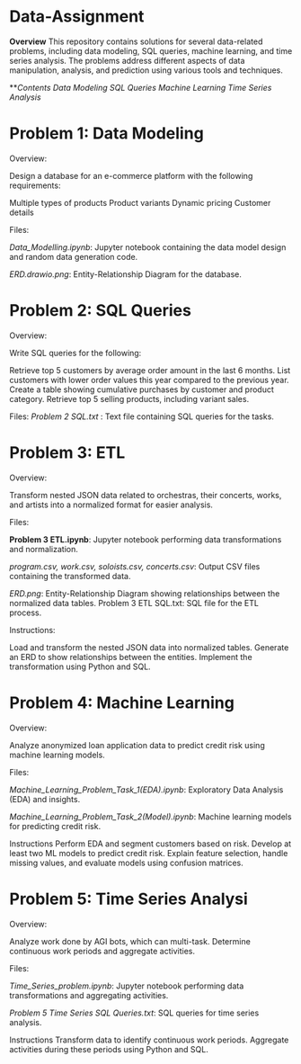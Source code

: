 # Data-Assignment

**Overview**
This repository contains solutions for several data-related problems, including data modeling, SQL queries, machine learning, and time series analysis. The problems address different aspects of data manipulation, analysis, and prediction using various tools and techniques.

***Contents
Data Modeling
SQL Queries
Machine Learning
Time Series Analysis*

# **Problem 1: Data Modeling**
Overview: 

Design a database for an e-commerce platform with the following requirements:

Multiple types of products
Product variants
Dynamic pricing
Customer details

Files:

*Data_Modelling.ipynb*: Jupyter notebook containing the data model design and random data generation code.

*ERD.drawio.png*: Entity-Relationship Diagram for the database.

# **Problem 2: SQL Queries**
Overview:

Write SQL queries for the following:

Retrieve top 5 customers by average order amount in the last 6 months.
List customers with lower order values this year compared to the previous year.
Create a table showing cumulative purchases by customer and product category.
Retrieve top 5 selling products, including variant sales.

Files: 
*Problem 2 SQL.txt* : Text file containing SQL queries for the tasks.


# **Problem 3: ETL**

Overview:

Transform nested JSON data related to orchestras, their concerts, works, and artists into a normalized format for easier analysis.

Files:

**Problem 3 ETL.ipynb**: Jupyter notebook performing data transformations and normalization.

*program.csv, work.csv, soloists.csv, concerts.csv*: Output CSV files containing the transformed data.

*ERD.png*: Entity-Relationship Diagram showing relationships between the normalized data tables.
Problem 3 ETL SQL.txt: SQL file for the ETL process.

Instructions:

Load and transform the nested JSON data into normalized tables.
Generate an ERD to show relationships between the entities.
Implement the transformation using Python and SQL.

# **Problem 4: Machine Learning**
Overview:

Analyze anonymized loan application data to predict credit risk using machine learning models.

Files:

*Machine_Learning_Problem_Task_1(EDA).ipynb*: Exploratory Data Analysis (EDA) and insights.

*Machine_Learning_Problem_Task_2(Model).ipynb*: Machine learning models for predicting credit risk.

Instructions
Perform EDA and segment customers based on risk.
Develop at least two ML models to predict credit risk.
Explain feature selection, handle missing values, and evaluate models using confusion matrices.

# **Problem 5: Time Series Analysi**
Overview:

Analyze work done by AGI bots, which can multi-task. Determine continuous work periods and aggregate activities.

Files:

*Time_Series_problem.ipynb*: Jupyter notebook performing data transformations and aggregating activities.

*Problem 5 Time Series SQL Queries.txt*: SQL queries for time series analysis.

Instructions
Transform data to identify continuous work periods.
Aggregate activities during these periods using Python and SQL.
